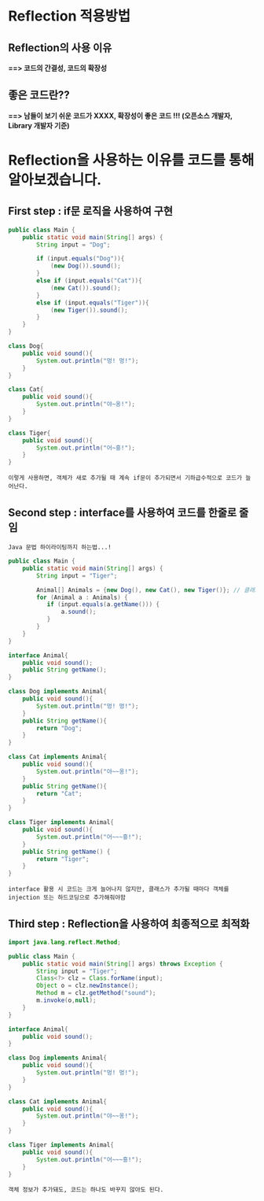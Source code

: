 Reflection 적용방법   
==============           
                                  

Reflection의 사용 이유 
-------------------------------
**==> 코드의 간결성, 코드의 확장성**

좋은 코드란??
-------------------------------
**==> 남들이 보기 쉬운 코드가 XXXX, 확장성이 좋은 코드 !!! (오픈소스 개발자, Library 개발자 기준)**

# Reflection을 사용하는 이유를 코드를 통해 알아보겠습니다.
## 
##
##
## First step : if문 로직을 사용하여 구현
```java
public class Main {
    public static void main(String[] args) {
        String input = "Dog";

        if (input.equals("Dog")){
            (new Dog()).sound();
        }
        else if (input.equals("Cat")){
            (new Cat()).sound();
        }
        else if (input.equals("Tiger")){
            (new Tiger()).sound();
        }         
    }
}

class Dog{
    public void sound(){
        System.out.println("멍! 멍!");
    }
}

class Cat{
    public void sound(){
        System.out.println("야~옹!");
    }
}

class Tiger{
    public void sound(){
        System.out.println("어~흥!");
    }
}
```
    이렇게 사용하면, 객체가 새로 추가될 때 계속 if문이 추가되면서 기하급수적으로 코드가 늘어난다.

## Second step : interface를 사용하여 코드를 한줄로 줄임

    Java 문법 하이라이팅까지 하는법...!
```java
public class Main {
    public static void main(String[] args) {
        String input = "Tiger";

        Animal[] Animals = {new Dog(), new Cat(), new Tiger()}; // 클래스 추가시 마다 계속 객체를 추가해줘야함.
        for (Animal a : Animals) {
           if (input.equals(a.getName())) {
               a.sound();
           }
        }
    }
}

interface Animal{
    public void sound();
    public String getName();
}

class Dog implements Animal{
    public void sound(){
        System.out.println("멍! 멍!");
    }
    public String getName(){
        return "Dog";
    }
}

class Cat implements Animal{
    public void sound(){
        System.out.println("야~~옹!");
    }
    public String getName(){
        return "Cat";
    }
}

class Tiger implements Animal{
    public void sound(){
        System.out.println("어~~~흥!");
    }
    public String getName() {
        return "Tiger";
    }
}

```
    
    interface 활용 시 코드는 크게 늘어나지 않지만, 클래스가 추가될 때마다 객체를 injection 또는 하드코딩으로 추가해줘야함


## Third step : Reflection을 사용하여 최종적으로 최적화

```java
import java.lang.reflect.Method;

public class Main {
    public static void main(String[] args) throws Exception {
        String input = "Tiger";
        Class<?> clz = Class.forName(input);
        Object o = clz.newInstance();
        Method m = clz.getMethod("sound");
        m.invoke(o,null);
    }
}

interface Animal{
    public void sound();
}

class Dog implements Animal{
    public void sound(){
        System.out.println("멍! 멍!");
    }
}

class Cat implements Animal{
    public void sound(){
        System.out.println("야~~옹!");
    }
}

class Tiger implements Animal{
    public void sound(){
        System.out.println("어~~~흥!");
    }
}
```
    객체 정보가 추가돼도, 코드는 하나도 바꾸지 않아도 된다.